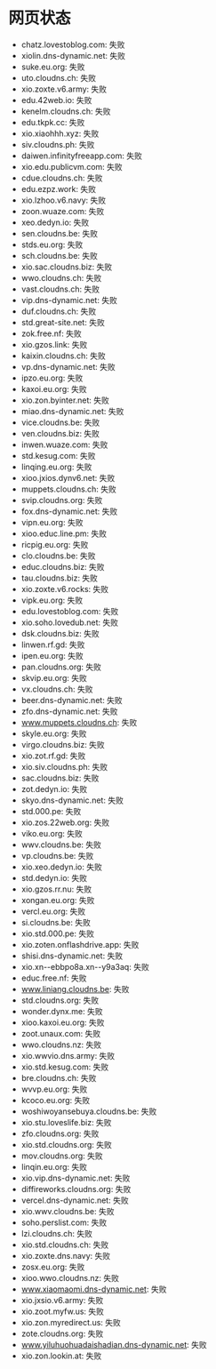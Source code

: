 # 网页状态
- chatz.lovestoblog.com: 失败
- xiolin.dns-dynamic.net: 失败
- suke.eu.org: 失败
- uto.cloudns.ch: 失败
- xio.zoxte.v6.army: 失败
- edu.42web.io: 失败
- kenelm.cloudns.ch: 失败
- edu.tkpk.cc: 失败
- xio.xiaohhh.xyz: 失败
- siv.cloudns.ph: 失败
- daiwen.infinityfreeapp.com: 失败
- xio.edu.publicvm.com: 失败
- cdue.cloudns.ch: 失败
- edu.ezpz.work: 失败
- xio.lzhoo.v6.navy: 失败
- zoon.wuaze.com: 失败
- xeo.dedyn.io: 失败
- sen.cloudns.be: 失败
- stds.eu.org: 失败
- sch.cloudns.be: 失败
- xio.sac.cloudns.biz: 失败
- wwo.cloudns.ch: 失败
- vast.cloudns.ch: 失败
- vip.dns-dynamic.net: 失败
- duf.cloudns.ch: 失败
- std.great-site.net: 失败
- zok.free.nf: 失败
- xio.gzos.link: 失败
- kaixin.cloudns.ch: 失败
- vp.dns-dynamic.net: 失败
- ipzo.eu.org: 失败
- kaxoi.eu.org: 失败
- xio.zon.byinter.net: 失败
- miao.dns-dynamic.net: 失败
- vice.cloudns.be: 失败
- ven.cloudns.biz: 失败
- inwen.wuaze.com: 失败
- std.kesug.com: 失败
- linqing.eu.org: 失败
- xioo.jxios.dynv6.net: 失败
- muppets.cloudns.ch: 失败
- svip.cloudns.org: 失败
- fox.dns-dynamic.net: 失败
- vipn.eu.org: 失败
- xioo.educ.line.pm: 失败
- ricpig.eu.org: 失败
- clo.cloudns.be: 失败
- educ.cloudns.biz: 失败
- tau.cloudns.biz: 失败
- xio.zoxte.v6.rocks: 失败
- vipk.eu.org: 失败
- edu.lovestoblog.com: 失败
- xio.soho.lovedub.net: 失败
- dsk.cloudns.biz: 失败
- linwen.rf.gd: 失败
- ipen.eu.org: 失败
- pan.cloudns.org: 失败
- skvip.eu.org: 失败
- vx.cloudns.ch: 失败
- beer.dns-dynamic.net: 失败
- zfo.dns-dynamic.net: 失败
- www.muppets.cloudns.ch: 失败
- skyle.eu.org: 失败
- virgo.cloudns.biz: 失败
- xio.zot.rf.gd: 失败
- xio.siv.cloudns.ph: 失败
- sac.cloudns.biz: 失败
- zot.dedyn.io: 失败
- skyo.dns-dynamic.net: 失败
- std.000.pe: 失败
- xio.zos.22web.org: 失败
- viko.eu.org: 失败
- wwv.cloudns.be: 失败
- vp.cloudns.be: 失败
- xio.xeo.dedyn.io: 失败
- std.dedyn.io: 失败
- xio.gzos.rr.nu: 失败
- xongan.eu.org: 失败
- vercl.eu.org: 失败
- si.cloudns.be: 失败
- xio.std.000.pe: 失败
- xio.zoten.onflashdrive.app: 失败
- shisi.dns-dynamic.net: 失败
- xio.xn--ebbpo8a.xn--y9a3aq: 失败
- educ.free.nf: 失败
- www.liniang.cloudns.be: 失败
- std.cloudns.org: 失败
- wonder.dynx.me: 失败
- xioo.kaxoi.eu.org: 失败
- zoot.unaux.com: 失败
- wwo.cloudns.nz: 失败
- xio.wwvio.dns.army: 失败
- xio.std.kesug.com: 失败
- bre.cloudns.ch: 失败
- wvvp.eu.org: 失败
- kcoco.eu.org: 失败
- woshiwoyansebuya.cloudns.be: 失败
- xio.stu.loveslife.biz: 失败
- zfo.cloudns.org: 失败
- xio.std.cloudns.org: 失败
- mov.cloudns.org: 失败
- linqin.eu.org: 失败
- xio.vip.dns-dynamic.net: 失败
- diffireworks.cloudns.org: 失败
- vercel.dns-dynamic.net: 失败
- xio.wwv.cloudns.be: 失败
- soho.perslist.com: 失败
- lzi.cloudns.ch: 失败
- xio.std.cloudns.ch: 失败
- xio.zoxte.dns.navy: 失败
- zosx.eu.org: 失败
- xioo.wwo.cloudns.nz: 失败
- www.xiaomaomi.dns-dynamic.net: 失败
- xio.jxsio.v6.army: 失败
- xio.zoot.myfw.us: 失败
- xio.zon.myredirect.us: 失败
- zote.cloudns.org: 失败
- www.yiluhuohuadaishadian.dns-dynamic.net: 失败
- xio.zon.lookin.at: 失败
